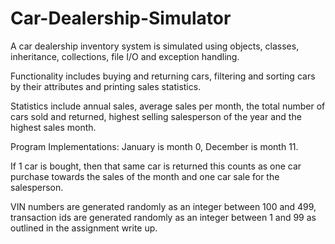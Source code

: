 # Car-Dealership-Simulator

A car dealership inventory system is simulated using objects, classes, inheritance, collections, file I/O and exception handling.

Functionality includes buying and returning cars, filtering and sorting cars by their attributes and printing sales statistics.

Statistics include annual sales, average sales per month, the total number of cars sold and returned, highest selling salesperson of the year and the highest sales month.

Program Implementations:
January is month 0, December is month 11.

If 1 car is bought, then that same car is returned
this counts as one car purchase towards the sales of the month 
and one car sale for the salesperson.

VIN numbers are generated randomly as an integer between 100 and 499,
transaction ids are generated randomly as an integer between 1 and 99 
as outlined in the assignment write up.
